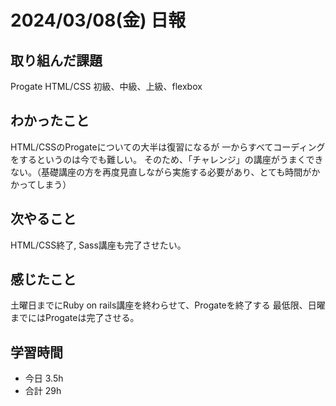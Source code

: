 # 2024/03/08(金) 日報

## 取り組んだ課題
Progate
HTML/CSS 初級、中級、上級、flexbox

## わかったこと
HTML/CSSのProgateについての大半は復習になるが
一からすべてコーディングをするというのは今でも難しい。
そのため、「チャレンジ」の講座がうまくできない。（基礎講座の方を再度見直しながら実施する必要があり、とても時間がかかってしまう）

## 次やること
HTML/CSS終了, Sass講座も完了させたい。

## 感じたこと
土曜日までにRuby on rails講座を終わらせて、Progateを終了する
最低限、日曜までにはProgateは完了させる。

## 学習時間
- 今日 3.5h
- 合計 29h
